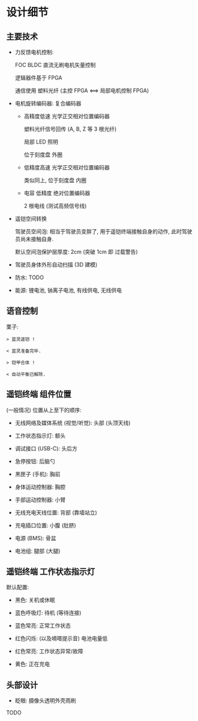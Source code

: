 # 设计细节


## 主要技术

+ 力反馈电机控制:

  FOC BLDC 直流无刷电机矢量控制

  逻辑器件基于 FPGA

  通信使用 塑料光纤 (主控 FPGA <==> 局部电机控制 FPGA)

+ 电机旋转编码器: 复合编码器

  - 高精度低速 光学正交相对位置编码器

    塑料光纤信号回传 (A, B, Z 等 3 根光纤)

    局部 LED 照明

    位于刻度盘 外圈

  - 低精度高速 光学正交相对位置编码器

    类似同上, 位于刻度盘 内圈

  - 电容 低精度 绝对位置编码器

    2 根电线 (测试高频信号线)

+ 遥铠空间转换

  驾驶员空间泡: 相当于驾驶员变胖了, 用于遥铠终端接触自身的动作, 此时驾驶员尚未接触自身.

  默认空间泡保护层厚度: 2cm (突破 1cm 即 过载警告)

+ 驾驶员身体外形自动扫描 (3D 建模)

+ 防水: TODO

+ 能源: 锂电池, 钠离子电池, 有线供电, 无线供电


## 语音控制

栗子:

```
> 蓝灵遥铠 !

< 蓝灵准备完毕.

> 铠甲合体 !

< 自动平衡已解除.
```


## 遥铠终端 组件位置

(一般情况) 位置从上至下的顺序:

+ 无线网络及媒体系统 (视觉/听觉): 头部 (头顶天线)

+ 工作状态指示灯: 额头

+ 调试接口 (USB-C): 头后方

+ 急停按钮: 后脑勺

+ 黑匣子 (手机): 胸前

+ 身体运动控制器: 胸腔

+ 手部运动控制器: 小臂

+ 无线充电天线位置: 背部 (靠墙站立)

+ 充电插口位置: 小腹 (肚脐)

+ 电源 (BMS): 骨盆

+ 电池组: 腿部 (大腿)


## 遥铠终端 工作状态指示灯

默认配置:

+ 黑色: 关机或休眠

+ 蓝色呼吸灯: 待机 (等待连接)

+ 蓝色常亮: 正常工作状态

+ 红色闪烁: (以及嘀嗒提示音) 电池电量低

+ 红色常亮: 工作状态异常/故障

+ 黄色: 正在充电


## 头部设计

+ 眨眼: 摄像头透明外壳雨刷


TODO
